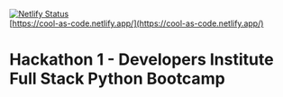 [![Netlify Status](https://api.netlify.com/api/v1/badges/9e448772-88fb-4ce6-b24a-9a225dd122bb/deploy-status)](https://app.netlify.com/sites/cool-as-code/deploys)  
[https://cool-as-code.netlify.app/](https://cool-as-code.netlify.app/)
# Hackathon 1 - Developers Institute Full Stack Python Bootcamp